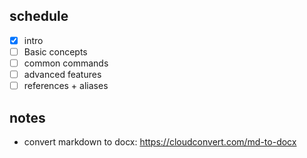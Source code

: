 ## schedule
- [x] intro
- [ ] Basic concepts
- [ ] common commands
- [ ] advanced features
- [ ] references + aliases 

## notes
- convert markdown to docx: https://cloudconvert.com/md-to-docx